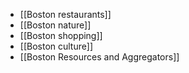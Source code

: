  - [[Boston restaurants]]
 - [[Boston nature]]
 - [[Boston shopping]]
 - [[Boston culture]]
 - [[Boston Resources and Aggregators]]
